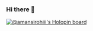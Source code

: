 ### Hi there 👋
[![@amansirohiii's Holopin board](https://holopin.me/amansirohiii)](https://holopin.io/@amansirohiii)
